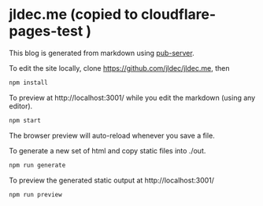 # jldec.me (copied to cloudflare-pages-test )

This blog is generated from markdown using [pub-server](https://jldec.github.io/pub-doc).

To edit the site locally, clone https://github.com/jldec/jldec.me, then

```sh
npm install
```

To preview at http://localhost:3001/ while you edit the markdown (using any editor).

```sh
npm start
```

The browser preview will auto-reload whenever you save a file.

To generate a new set of html and copy static files into ./out.

```sh
npm run generate
```

To preview the generated static output at http://localhost:3001/

```sh
npm run preview
```
